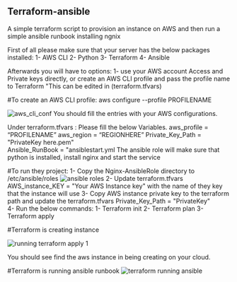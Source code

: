 ## Terraform-ansible
A simple terraform script to provision an instance on AWS and then run a simple  ansible runbook   installing ngnix 


First of all please make sure that your server has the below packages installed:
1- AWS CLI
2- Python
3- Terraform
4- Ansible

Afterwards you will have to options:
1-	use your AWS account Access and Private keys directly, or create an AWS CLI profile and pass the profile name to Terraform "This can be edited in (terraform.tfvars)



#To create an AWS CLI profile: 
aws configure --profile PROFILENAME

![aws_cli_conf](https://user-images.githubusercontent.com/7353494/42449091-a42aae36-837f-11e8-931c-3f26ced54a3c.png)
You should fill the entries with your AWS configurations.

Under terraform.tfvars :
Please fill the below Variables. 
aws_profile = “PROFILENAME”
aws_region = “REGIONHERE” 
Private_Key_Path = "PrivateKey here.pem"         
Ansible_RunBook = "ansiblestart.yml
The ansible role will make sure that python is installed, install nginx and start the service 

#To run they project:
1-	Copy the Nginx-AnsibleRole directory to /etc/ansible/roles
![ansible roles](https://user-images.githubusercontent.com/7353494/42449090-a40d3798-837f-11e8-9a92-180e3e339b66.png)
2-	Update terraform.tfvars  AWS_instance_KEY = "Your AWS Instance key" with the name of they key that the instance will use
3-	Copy AWS instance private key to the terraform path and update the terraform.tfvars  Private_Key_Path = "PrivateKey"    
4-	Run the below commands:
1-	Terraform init
2-	Terraform plan
3-	Terraform apply

#Terraform is creating instance

![running terraform apply 1](https://user-images.githubusercontent.com/7353494/42449092-a44bf442-837f-11e8-8ad6-f1c419fa05a8.png)

You should see find the aws instance in being creating on your cloud.

#Terraform is running ansible runbook
![terraform running ansible](https://user-images.githubusercontent.com/7353494/42449094-a4acb336-837f-11e8-939f-fb43c1c73495.png)


